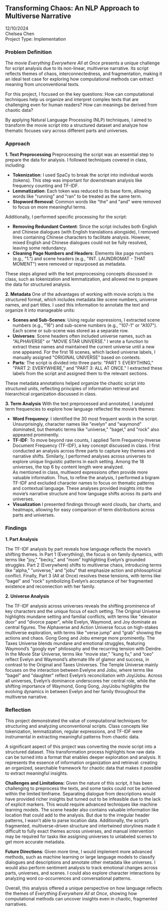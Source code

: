 ## **Transforming Chaos: An NLP Approach to Multiverse Narrative**

12/10/2024  
Chelsea Chen  
Project Type: Implementation 

#### 

### **Problem Definition**

The movie *Everything Everywhere All at Once* presents a unique challenge for script analysis due to its non-linear, multiverse narrative. Its script reflects themes of chaos, interconnectedness, and fragmentation, making it an ideal test case for exploring how computational methods can extract meaning from unconventional texts.

For this project, I focused on the key questions: How can computational techniques help us organize and interpret complex texts that are challenging even for human readers? How can meanings be derived from chaotic data? 

By applying Natural Language Processing (NLP) techniques, I aimed to transform the movie script into a structured dataset and analyze how thematic focuses vary across different parts and universes.

#### 

### **Approach**

**1\. Text Preprocessing** Preprocessing the script was an essential step to prepare the data for analysis. I followed techniques covered in class, including:

* **Tokenization**: I used SpaCy to break the script into individual words (tokens). This step was important for downstream analysis like frequency counting and TF-IDF.  
* **Lemmatization**: Each token was reduced to its base form, allowing words like "running" and "ran" to be treated as the same term.  
* **Stopword Removal**: Common words like "the" and "and" were removed to focus on more meaningful terms.

Additionally, I performed specific processing for the script:

* **Removing Redundant Content**: Since the script includes both English and Chinese dialogues (with English translations alongside), I removed lines containing Chinese characters to facilitate analysis. However, mixed English and Chinese dialogues could not be fully resolved, leaving some redundancy.  
* **Cleaning Page Numbers and Headers**: Elements like page numbers (e.g., "1.") and scene headers  (e.g., "INT. LAUNDROMAT \- THAT MOMENT") were removed or repurposed as metadata.

These steps aligned with the text preprocessing concepts discussed in class, such as tokenization and lemmatization, and allowed me to prepare the data for structured analysis.

**2\. Metadata** One of the advantages of working with movie scripts is the structured format, which includes metadata like scene numbers, universe names, and part titles. I used this information to annotate the text and organize it into manageable units:

* **Scenes and Sub-Scenes**: Using regular expressions, I extracted scene numbers (e.g., "16") and sub-scene numbers (e.g., "107-1" or "A107"). Each scene or sub-scene was stored as a separate row.  
* **Universes**: Scene headers often included universe names, such as "ALPHAVERSE" or "MOVIE STAR UNIVERSE." I wrote a function to extract these names and maintained the current universe until a new one appeared. For the first 18 scenes, which lacked universe labels, I manually assigned "ORIGINAL UNIVERSE" based on contexts.  
* **Parts**: The script is divided into three parts: "PART 1: EVERYTHING," "PART 2: EVERYWHERE," and "PART 3: ALL AT ONCE." I extracted these labels from the script and assigned them to the relevant sections.

These metadata annotations helped organize the chaotic script into structured units, reflecting principles of information retrieval and hierarchical organization discussed in class.

**3\. Term Analysis** With the text preprocessed and annotated, I analyzed term frequencies to explore how language reflected the movie’s themes:

* **Word Frequency**: I identified the 30 most frequent words in the script. Unsurprisingly, character names like "evelyn" and "waymond" dominated, but thematic terms like "universe," "bagel," and "rock" also appeared prominently.  
* **TF-IDF**: To move beyond raw counts, I applied Term Frequency-Inverse Document Frequency (TF-IDF), a key concept discussed in class. I first conducted an analysis across three parts to capture key themes and narrative shifts. Similarly, I performed analyses across universes to explore unique linguistic patterns in each setting. Among the 18 universes, the top 6 by content length were analyzed.   
  As mentioned in class, multiword expressions often provide more valuable information. Thus, to refine the analysis, I performed a bigram TF-IDF and excluded character names to focus on thematic patterns and contextual language. These analyses provided insights into the movie’s narrative structure and how language shifts across its parts and universes.  
* **Visualization** I presented findings through word clouds, bar charts, and heatmaps, allowing for easy comparison of term distributions across parts and universes.

### **Findings**

**1\. Part Analysis**

The TF-IDF analysis by part reveals how language reflects the movie’s shifting themes. In Part 1 (Everythiing), the focus is on family dynamics, with terms like "joy," "becky," and "mom" highlighting Evelyn’s grounded struggles. Part 2 (Everywhere) shifts to multiverse chaos, introducing terms like "alpha," "universe," and "jobu" that emphasize action and philosophical conflict. Finally, Part 3 (All at Once) resolves these tensions, with terms like "bagel" and "rock" symbolizing Evelyn’s acceptance of her fragmented existence and reconnection with her family.

**2\. Universe Analysis** 

The TF-IDF analysis across universes reveals the shifting prominence of key characters and the unique focus of each setting. The Original Universe highlights mundane setting and familial conflicts, with terms like "elevator door" and "divorce paper", while Evelyn, Waymond, and Joy dominate as central figures. The Alphaverse and Action Universe focus on high-stakes multiverse exploration, with terms like "verse jump" and “grab” showing the actions and chaos. Gong Gong and Jobu emerge more prominently. The Taxes Universe blends mundane and emotional struggles, featuring Waymond’s "googly eye" philosophy and the recurring tension with Deirdre. In the Movie Star Universe, terms like "movie star," "kung fu," and “ceo” reflect Evelyn and Waymond’s alternate life of glamor and success, in contrast to the Original and Taxes Universes. The Temple Universe mainly focuses on the interaction between Evelyne and Jobu, where terms like "bagel" and "daughter" reflect Evelyn’s reconciliation with Joy/Jobu. Across all universes, Evelyn’s dominance underscores her central role, while the shifting importance of Waymond, Gong Gong, Joy/Jobu highlights the evolving dynamics in between Evelyn and her family throughout the multiverse narrative.

### **Reflection**

This project demonstrated the value of computational techniques for structuring and analyzing unconventional scripts. Class concepts like tokenization, lemmatization, regular expressions, and TF-IDF were instrumental in extracting meaningful patterns from chaotic data. 

A significant aspect of this project was converting the movie script into a structured dataset. This transformation process highlights how raw data can be turned into a format that enables deeper exploration and analysis. It represents the essence of information organization and retrieval: creating an organized, searchable framework for chaotic data that makes it possible to extract meaningful insights. 

**Challenges and Limitations:** Given the nature of this script, it has been challenging to preprocess the texts, and some tasks could not be achieved within the limited timframe. Separating dialogue from descriptions would have provided richer insights but turned out to be infeasible due to the lack of explicit markers. This would require advanced techniques like machine learning models. The scene header also contains valuable information like location that could add to the analysis. But due to the irregular header patterns, I wasn’t able to parse location data. Additionally, the script’s fragmented, multiverse-driven structure and intertwined storylines made it difficult to fully exact themes across universes, and manual intervention may be required for tasks like assigning universes to unlabeled scenes to get more accurate metadata.

**Future Directions**: Given more time, I would implement more advanced methods, such as machine learning or large language models to classify dialogues and descriptions and annotate other metadata like universes. I would also perform sentiment analysis to track emotional changes across parts, universes, and scenes. I could also explore character interactions by analyzing word co-occurrences and conversational patterns.

Overall, this analysis offered a unique perspective on how language reflects the themes of *Everything Everywhere All at Once*, showing how computational methods can uncover insights even in chaotic, fragmented narratives.
